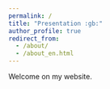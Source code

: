 ```yaml
---
permalink: /
title: "Presentation :gb:"
author_profile: true
redirect_from: 
  - /about/
  - /about_en.html
---
```


Welcome on my website.
